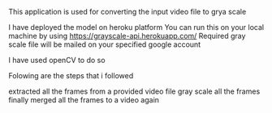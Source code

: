 This application is used for converting the input video file to grya scale

I have deployed the model on heroku platform You can run this on your local machine by using https://grayscale-api.herokuapp.com/
Required gray scale file will be mailed on your specified google account

I have used openCV to do so

Folowing are the steps that i followed

extracted all the frames from a provided video file
gray scale all the frames
finally merged all the frames to a video again

